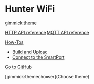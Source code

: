 <!--
  -- Name of your wiki
  -- Do NOT remove the leading `#` character.
  -->

# Hunter WiFi


<!--
  -- Default theme
  -- (Read: http://dynalon.github.io/mdwiki/#!customizing.md#Theme_chooser)
  -->

[gimmick:theme](spacelab)


<!--
  -- Navigation
  -- (Read: http://dynalon.github.io/mdwiki/#!quickstart.md#Adding_a_navigation)
  -->

[HTTP API reference](pages/api.md)
[MQTT API reference](pages/mqtt.md)

[How-Tos]()

  * [Build and Upload](pages/buildupload.md)
  * [Connect to the SmartPort](pages/hunterconnection.md)

[Go to GitHub](https://github.com/ecodina/hunter-wifi)

<!--
  -- Change the Language
  -- Could be useful when there's more than one language wiki.
  -->

<!--
[Change the Language]()

  * [English (United States)](/en_US/)
  * [English (United Kingdom)](/en_GB/)
  * [Italian](/it/)
-->

<!--
  -- Let the user choose a theme
  -- (Read: http://dynalon.github.io/mdwiki/#!quickstart.md#Adding_a_navigation)
  -->

[gimmick:themechooser](Choose theme)

